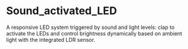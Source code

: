# Sound_activated_LED
A responsive LED system triggered by sound and light levels: clap to activate the LEDs and control brightness dynamically based on ambient light with the integrated LDR sensor. 
